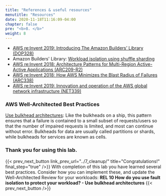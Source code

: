 ```yaml
---
title: "References & useful resources"
menutitle: "Resources"
date: 2020-11-18T11:16:09-04:00
chapter: false
pre: "<b>8. </b>"
weight: 8
---
```


* [AWS re:Invent 2019: Introducing The Amazon Builders’ Library (DOP328)](https://www.youtube.com/watch?v=sKRdemSirDM&feature=youtu.be&t=1373)
* Amazon Builders' Library: [Workload isolation using shuffle sharding](https://aws.amazon.com/builders-library/workload-isolation-using-shuffle-sharding/)
* [AWS re:Invent 2018: Architecture Patterns for Multi-Region Active-Active Applications (ARC209-R2)](https://youtu.be/2e29I3dA8o4)
* [AWS re:Invent 2018: How AWS Minimizes the Blast Radius of Failures (ARC338)](https://youtu.be/swQbA4zub20)
* [AWS re:Invent 2019: Innovation and operation of the AWS global network infrastructure (NET339)](https://youtu.be/UObQZ3R9_4c)

### AWS Well-Architected Best Practices

[Use bulkhead architectures](https://docs.aws.amazon.com/wellarchitected/latest/reliability-pillar/use-fault-isolation-to-protect-your-workload.html): Like the bulkheads on a ship, this pattern ensures that a failure is contained to a small subset of requests/users so that the number of impaired requests is limited, and most can continue without error. Bulkheads for data are usually called partitions or shards, while bulkheads for services are known as cells.

### Thank you for using this lab.

{{< prev_next_button link_prev_url="../7_cleanup/" title="Congratulations!" final_step="true" />}} With completion of this lab you have learned several best practices. Consider how you can implement these, and update the Well-Architected Review for your workloads: **REL 10  How do you use fault isolation to protect your workload? - Use bulkhead architectures** {{< prev_next_button  />}}
